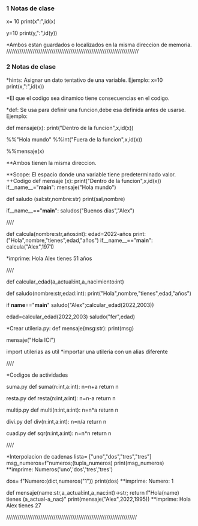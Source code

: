 ### 1 Notas de clase ###
x= 10
print(x":",id(x)

y=10
print(y,":",id(y))

*Ambos estan guardados o localizados en la misma direccion de memoria.
//////////////////////////////////////////////////////////////////////

### 2 Notas de clase ###

*hints: Asignar un dato tentativo de una variable.
Ejemplo:
x=10 
print(x,":",id(x))

*El que el codigo sea dinamico tiene consecuencias en el codigo.

*def: Se usa para definir una funcion,debe esa definida antes de usarse.
Ejemplo:

def mensaje(x):
print("Dentro de la funcion",x,id(x)) 

%%"Hola mundo"
%%int("Fuera de la funcion",x,id(x))

%%mensaje(x)

**Ambos tienen la misma direccion.

**Scope: El espacio donde una variable tiene predeterminado valor.
++Codigo
def mensaje (x):
print("Dentro de la funcion",x,id(x))
if__name__="__main__":
mensaje("Hola mundo")

def saludo (sal:str,nombre:str)
print(sal,nombre)

if__name__=="__main__":
saludos("Buenos dias","Alex")

////

def calcula(nombre:str,años:int):
edad=2022-años
print:("Hola",nombre,"tienes",edad,"años")
if__name__=="__main__":
calcula("Alex",1971)

*imprime: Hola Alex tienes 51 años

////

def calcular_edad(a_actual:int,a_nacimiento:int)

def saludo(nombre:str,edad:int):
print("Hola",nombre,"tienes",edad,"años")

if __name__=="__main__"
saludo("Alex";calcular_edad(2022,2003))

edad=calcular_edad(2022,2003)
saludo("fer",edad)

*Crear utileria.py:
def mensaje(msg:str):
print(msg)

mensaje("Hola ICI")

import utilerias as util
*importar una utileria con un alias diferente

////

*Codigos de actividades

suma.py
def suma(n:int,a:int):
n=n+a
return n

resta.py
def resta(n:int,a:int):
n=n-a
return n

multip.py
def multi(n:int,a:int):
n=n*a
return n

divi.py
def div(n:int,a:int):
n=n/a
return n

cuad.py
def sqr(n:int,a:int):
n=n*n
return n

////

*Interpolacion de cadenas
lista= ["uno","dos","tres","tres"]
msg_numeros=f"numeros;(tupla_numeros)
print(msg_numeros)    
**imprime: Numeros('uno','dos','tres','tres')

dos= f"Numero:(dict,numeros("1"))
print(dos)
**imprime: Numero: 1

def mensaje(name:str,a_actual:int,a_nac:int)->str;
return f"Hola(name) tienes (a_actual-a_nac)"
print(mensaje("Alex",2022,1995))
**imprime: Hola Alex tienes 27


/////////////////////////////////////////////////////////////////////



